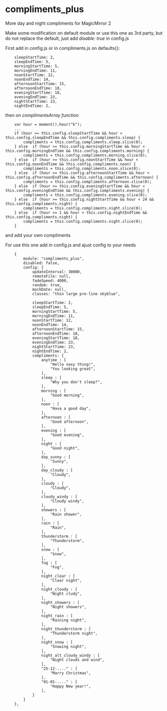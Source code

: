 # compliments_plus
More day and night compliments for MagicMirror 2

Make some modification on default module or use this one as 3rd party, but do not replace the default, just add <i>disable: true</i> in config.js

First add in config.js or in compliments.js on defaults{}:

		sleepStartTime: 2,
		sleepEndTime: 5,
		morningStartTime: 5,
		morningEndTime: 11,
		noonStartTime: 12,
		noonEndTime: 14,
		afternoonStartTime: 15,
		afternoonEndTime: 18,
		eveningStartTime: 18,
		eveningEndTime: 23,
		nightStartTime: 23,
		nightEndTime: 2,

then on <i>complimentsArray function</i>

		var hour = moment().hour("k");
		...
		if (hour >= this.config.sleepStartTime && hour < this.config.sleepEndTime && this.config.compliments.sleep) {
			compliments = this.config.compliments.sleep.slice(0);
		} else	if (hour >= this.config.morningStartTime && hour < this.config.morningEndTime && this.config.compliments.morning) {
			compliments = this.config.compliments.morning.slice(0);
		} else	if (hour >= this.config.noonStartTime && hour < this.config.noonEndTime && this.config.compliments.noon) {
			compliments = this.config.compliments.noon.slice(0);
		} else	if (hour >= this.config.afternoonStartTime && hour < this.config.afternoonEndTime && this.config.compliments.afternoon) {
			compliments = this.config.compliments.afternoon.slice(0);
		} else	if (hour >= this.config.eveningStartTime && hour < this.config.eveningEndTime && this.config.compliments.evening) {
			compliments = this.config.compliments.evening.slice(0);
		} else	if (hour >= this.config.nightStartTime && hour < 24 && this.config.compliments.night) {
			compliments = this.config.compliments.night.slice(0);
		} else	if (hour >= 1 && hour < this.config.nightEndTime && this.config.compliments.night) {
			compliments = this.config.compliments.night.slice(0);
		}

and add your own compliments

For use this one add in config.js and ajust config to your needs

		{
			module: "compliments_plus",
			disabled: false,
			config: {
				updateInterval: 30000,
				remoteFile: null,
				fadeSpeed: 4000,
				random: true,
				mockDate: null,
				classes: "thin large pre-line skyblue",

				sleepStartTime: 2,
				sleepEndTime: 5,
				morningStartTime: 5,
				morningEndTime: 11,
				noonStartTime: 12,
				noonEndTime: 14,
				afternoonStartTime: 15,
				afternoonEndTime: 18,
				eveningStartTime: 18,
				eveningEndTime: 23,
				nightStartTime: 23,
				nightEndTime: 2,
				compliments: {
					anytime : [
						"Hello sexy thing!",
						"You looking great",
					],
					sleep : [
						"Why you don't sleep?",
					],
					morning : [
						"Good morning",
					],
					noon : [
						"Hava a good day",
					],
					afternoon : [
						"Good afternoon",
					],
					evening : [
						"Good evening",
					],
					night : [
						"Good night",
					],
					day_sunny : [
						"Sunny",
					],
					day_cloudy : [
						"Cloudy",
					],
					cloudy : [
						"Cloudy",
					],
					cloudy_windy : [
						"Cloudy windy",
					],
					showers : [
						"Rain shower",
					],
					rain : [
						"Rain",
					],
					thunderstorm : [
						"Thunderstorm",
					],
					snow : [
						"Snow",
					],
					fog : [
						"Fog",
					],
					night_clear : [
						"Clear night",
					],
					night_cloudy : [
						"Night cludy",
					],
					night_showers : [
						"Night showers",
					],
					night_rain : [
						"Raining night",
					],
					night_thunderstorm : [
						"Thunderstorm night",
					],
					night_snow : [
						"Snowing night",
					],
					night_alt_cloudy_windy : [
						"Night clouds and wind",
					], 
					"25-12-...." : [
						"Marry Christmas",
					],
					"01-01-...." : [
						"Happy New year!",
					],
				}
			}
		},
